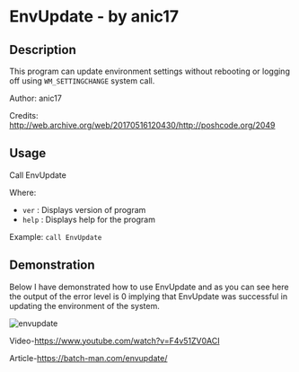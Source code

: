 
# EnvUpdate - by anic17
## Description
This program can update environment settings without rebooting or logging off using `WM_SETTINGCHANGE` system call.

Author: anic17

Credits: http://web.archive.org/web/20170516120430/http://poshcode.org/2049

## Usage
Call EnvUpdate 

Where:

- `ver`		: 	Displays version of program
- `help`		: 	Displays help for the program



Example: 
`call EnvUpdate `

## Demonstration

Below I have demonstrated how to use EnvUpdate and as you can see here the output of the error level is 0 implying that EnvUpdate was successful in updating the environment of the system.

![envupdate](https://user-images.githubusercontent.com/82807654/216803045-a42c4b95-7441-498c-a460-c35af46e172e.gif)


Video-https://www.youtube.com/watch?v=F4v51ZV0ACI

Article-https://batch-man.com/envupdate/
